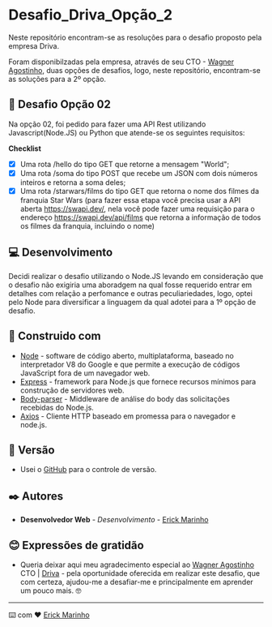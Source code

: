 # Desafio_Driva_Opção_2
Neste repositório encontram-se as resoluções para o desafio proposto pela empresa Driva.

Foram disponibilzadas pela empresa, através de seu CTO - [Wagner Agostinho](https://www.linkedin.com/in/wagnerrua/),  duas opções de desafios, logo, neste repositório, encontram-se as soluções para a 2º opção. 

## :rocket: Desafio Opção 02

Na opção 02, foi pedido para fazer uma API Rest utilizando Javascript(Node.JS) ou Python que atende-se os seguintes requisitos:

**Checklist**

- [x] Uma rota /hello do tipo GET que retorne a mensagem "World";
- [x] Uma rota /soma do tipo POST que recebe um JSON com dois números inteiros e retorna a soma deles;
- [x] Uma rota /starwars/films  do tipo GET que retorna o nome dos filmes da franquia Star Wars (para fazer essa etapa você precisa usar a API aberta https://swapi.dev/, nela você pode fazer uma requisição para o endereço https://swapi.dev/api/films que retorna a informação de todos os filmes da franquia, incluindo o nome)
    
## :computer: Desenvolvimento

Decidi realizar o desafio utilizando o Node.JS levando em consideração que o desafio não exigiria uma aboradgem na qual fosse requerido entrar em detalhes com relação a perfomance e outras peculiariedades, logo, optei pelo Node para diversificar a linguagem da qual adotei para a 1º opção de desafio.

## :wrench: Construido com

* [Node](https://nodejs.org/en/) - software de código aberto, multiplataforma, baseado no interpretador V8 do Google e que permite a execução de códigos JavaScript fora de um navegador web.
* [Express](https://expressjs.com/pt-br/) - framework para Node.js que fornece recursos mínimos para construção de servidores web.
* [Body-parser](https://www.npmjs.com/package/body-parser) - Middleware de análise do body das solicitações recebidas do Node.js.
* [Axios](https://www.npmjs.com/package/axios) - Cliente HTTP baseado em promessa para o navegador e node.js.

## :flags: Versão

* Usei o [GitHub](github.com) para o controle de versão.

## ✒️ Autores

* **Desenvolvedor Web** - *Desenvolvimento* - [Erick Marinho](https://github.com/Erick-Marinho)

## :blush: Expressões de gratidão

* Queria deixar aqui meu agradecimento especial ao [Wagner Agostinho](https://www.linkedin.com/in/wagnerrua/) CTO | [Driva](https://www.linkedin.com/company/driva-tech/) - pela oportunidade oferecida em realizar este desafio, que com certeza, ajudou-me a desafiar-me e principalmente em aprender um pouco mais. 🤓

---
⌨️ com ❤️ [Erick Marinho](https://github.com/Erick-Marinho)
